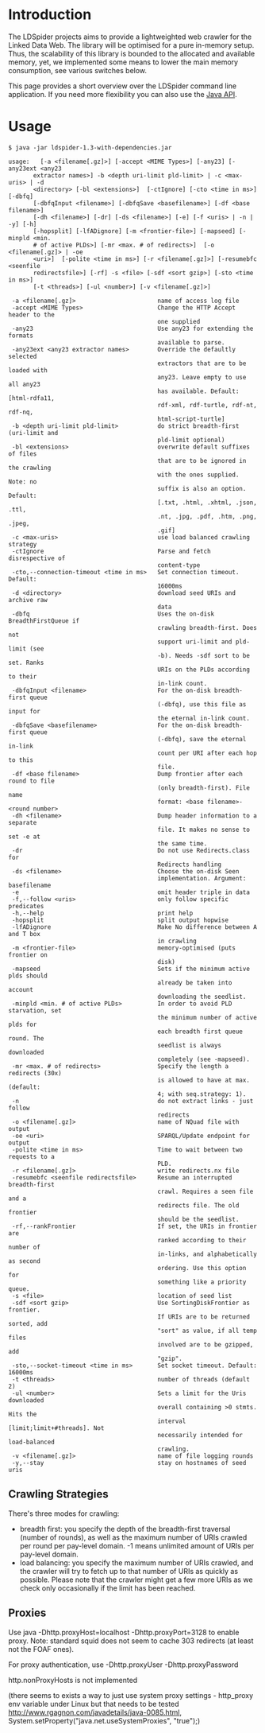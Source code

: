 # Introduction #

The LDSpider projects aims to provide a lightweighted web crawler for the Linked Data Web.
The library will be optimised for a pure in-memory setup. Thus, the scalability of this library is bounded to the allocated and available memory, yet, we implemented some means to lower the main memory consumption, see various switches below.

This page provides a short overview over the LDSpider command line application. If you need more flexibility you can also use the [Java API](GettingStartedAPI.md).

# Usage #
```
$ java -jar ldspider-1.3-with-dependencies.jar 
```

```
usage:   [-a <filename[.gz]>] [-accept <MIME Types>] [-any23] [-any23ext <any23
       extractor names>] -b <depth uri-limit pld-limit> | -c <max-uris> | -d
       <directory> [-bl <extensions>]  [-ctIgnore] [-cto <time in ms>]  [-dbfq]
       [-dbfqInput <filename>] [-dbfqSave <basefilename>] [-df <base filename>]
       [-dh <filename>] [-dr] [-ds <filename>] [-e] [-f <uris> | -n | -y] [-h]
       [-hopsplit] [-lfADignore] [-m <frontier-file>] [-mapseed] [-minpld <min.
       # of active PLDs>] [-mr <max. # of redirects>]  [-o <filename[.gz]> | -oe
       <uri>]  [-polite <time in ms>] [-r <filename[.gz]>] [-resumebfc <seenfile
       redirectsfile>] [-rf] -s <file> [-sdf <sort gzip>] [-sto <time in ms>]
       [-t <threads>] [-ul <number>] [-v <filename[.gz]>]

 -a <filename[.gz]>                       name of access log file
 -accept <MIME Types>                     Change the HTTP Accept header to the
                                          one supplied
 -any23                                   Use any23 for extending the formats
                                          available to parse.
 -any23ext <any23 extractor names>        Override the defaultly selected
                                          extractors that are to be loaded with
                                          any23. Leave empty to use all any23
                                          has available. Default: [html-rdfa11,
                                          rdf-xml, rdf-turtle, rdf-nt, rdf-nq,
                                          html-script-turtle]
 -b <depth uri-limit pld-limit>           do strict breadth-first (uri-limit and
                                          pld-limit optional)
 -bl <extensions>                         overwrite default suffixes of files
                                          that are to be ignored in the crawling
                                          with the ones supplied. Note: no
                                          suffix is also an option. Default:
                                          [.txt, .html, .xhtml, .json, .ttl,
                                          .nt, .jpg, .pdf, .htm, .png, .jpeg,
                                          .gif]
 -c <max-uris>                            use load balanced crawling strategy
 -ctIgnore                                Parse and fetch disrespective of
                                          content-type
 -cto,--connection-timeout <time in ms>   Set connection timeout. Default:
                                          16000ms
 -d <directory>                           download seed URIs and archive raw
                                          data
 -dbfq                                    Uses the on-disk BreadthFirstQueue if
                                          crawling breadth-first. Does not
                                          support uri-limit and pld-limit (see
                                          -b). Needs -sdf sort to be set. Ranks
                                          URIs on the PLDs according to their
                                          in-link count.
 -dbfqInput <filename>                    For the on-disk breadth-first queue
                                          (-dbfq), use this file as input for
                                          the eternal in-link count.
 -dbfqSave <basefilename>                 For the on-disk breadth-first queue
                                          (-dbfq), save the eternal in-link
                                          count per URI after each hop to this
                                          file.
 -df <base filename>                      Dump frontier after each round to file
                                          (only breadth-first). File name
                                          format: <base filename>-<round number>
 -dh <filename>                           Dump header information to a separate
                                          file. It makes no sense to set -e at
                                          the same time.
 -dr                                      Do not use Redirects.class for
                                          Redirects handling
 -ds <filename>                           Choose the on-disk Seen
                                          implementation. Argument: basefilename
 -e                                       omit header triple in data
 -f,--follow <uris>                       only follow specific predicates
 -h,--help                                print help
 -hopsplit                                split output hopwise
 -lfADignore                              Make No difference between A and T box
                                          in crawling
 -m <frontier-file>                       memory-optimised (puts frontier on
                                          disk)
 -mapseed                                 Sets if the minimum active plds should
                                          already be taken into account
                                          downloading the seedlist.
 -minpld <min. # of active PLDs>          In order to avoid PLD starvation, set
                                          the minimum number of active plds for
                                          each breadth first queue round. The
                                          seedlist is always downloaded
                                          completely (see -mapseed).
 -mr <max. # of redirects>                Specify the length a redirects (30x)
                                          is allowed to have at max. (default:
                                          4; with seq.strategy: 1).
 -n                                       do not extract links - just follow
                                          redirects
 -o <filename[.gz]>                       name of NQuad file with output
 -oe <uri>                                SPARQL/Update endpoint for output
 -polite <time in ms>                     Time to wait between two requests to a
                                          PLD.
 -r <filename[.gz]>                       write redirects.nx file
 -resumebfc <seenfile redirectsfile>      Resume an interrupted breadth-first
                                          crawl. Requires a seen file and a
                                          redirects file. The old frontier
                                          should be the seedlist.
 -rf,--rankFrontier                       If set, the URIs in frontier are
                                          ranked according to their number of
                                          in-links, and alphabetically as second
                                          ordering. Use this option for
                                          something like a priority queue.
 -s <file>                                location of seed list
 -sdf <sort gzip>                         Use SortingDiskFrontier as frontier.
                                          If URIs are to be returned sorted, add
                                          "sort" as value, if all temp files
                                          involved are to be gzipped, add
                                          "gzip".
 -sto,--socket-timeout <time in ms>       Set socket timeout. Default: 16000ms
 -t <threads>                             number of threads (default 2)
 -ul <number>                             Sets a limit for the Uris downloaded
                                          overall containing >0 stmts. Hits the
                                          interval [limit;limit+#threads]. Not
                                          necessarily intended for load-balanced
                                          crawling.
 -v <filename[.gz]>                       name of file logging rounds
 -y,--stay                                stay on hostnames of seed uris
```

## Crawling Strategies ##

There's three modes for crawling:

  * breadth first: you specify the depth of the breadth-first traversal (number of rounds), as well as the maximum number of URIs crawled per round per pay-level domain. -1 means unlimited amount of URIs per pay-level domain.
  * load balancing: you specify the maximum number of URIs crawled, and the crawler will try to fetch up to that number of URIs as quickly as possible. Please note that the crawler might get a few more URIs as we check only occasionally if the limit has been reached.

## Proxies ##

Use java -Dhttp.proxyHost=localhost -Dhttp.proxyPort=3128 to enable proxy.
Note: standard squid does not seem to cache 303 redirects (at least not the FOAF ones).

For proxy authentication, use -Dhttp.proxyUser -Dhttp.proxyPassword

http.nonProxyHosts is not implemented

(there seems to exists a way to just use system proxy settings - http\_proxy env variable under Linux but that needs to be tested http://www.rgagnon.com/javadetails/java-0085.html,
System.setProperty("java.net.useSystemProxies", "true");)